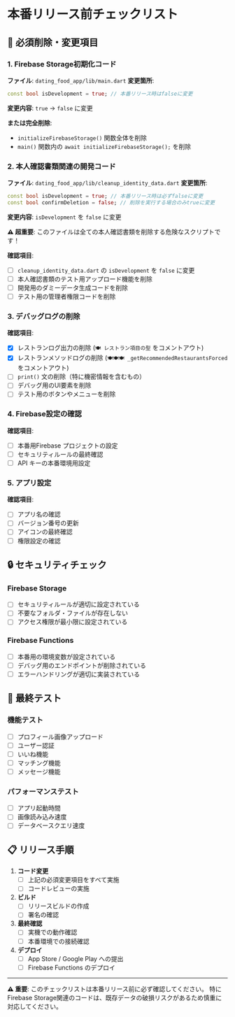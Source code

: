 # 本番リリース前チェックリスト

## 🚨 必須削除・変更項目

### 1. Firebase Storage初期化コード
**ファイル**: `dating_food_app/lib/main.dart`
**変更箇所**: 
```dart
const bool isDevelopment = true; // 本番リリース時はfalseに変更
```
**変更内容**: `true` → `false` に変更

**または完全削除**:
- `initializeFirebaseStorage()` 関数全体を削除
- `main()` 関数内の `await initializeFirebaseStorage();` を削除

### 2. 本人確認書類関連の開発コード
**ファイル**: `dating_food_app/lib/cleanup_identity_data.dart`
**変更箇所**:
```dart
const bool isDevelopment = true; // 本番リリース時は必ずfalseに変更
const bool confirmDeletion = false; // 削除を実行する場合のみtrueに変更
```
**変更内容**: `isDevelopment` を `false` に変更

**⚠️ 超重要**: このファイルは全ての本人確認書類を削除する危険なスクリプトです！

**確認項目**:
- [ ] `cleanup_identity_data.dart` の `isDevelopment` を `false` に変更
- [ ] 本人確認書類のテスト用アップロード機能を削除
- [ ] 開発用のダミーデータ生成コードを削除
- [ ] テスト用の管理者権限コードを削除

### 3. デバッグログの削除
**確認項目**:
- [x] レストランログ出力の削除 (`🍽 レストラン項目の型` をコメントアウト)
- [x] レストランメソッドログの削除 (`🍽🍽🍽 _getRecommendedRestaurantsForced` をコメントアウト)
- [ ] `print()` 文の削除（特に機密情報を含むもの）
- [ ] デバッグ用のUI要素を削除
- [ ] テスト用のボタンやメニューを削除

### 4. Firebase設定の確認
**確認項目**:
- [ ] 本番用Firebase プロジェクトの設定
- [ ] セキュリティルールの最終確認
- [ ] API キーの本番環境用設定

### 5. アプリ設定
**確認項目**:
- [ ] アプリ名の確認
- [ ] バージョン番号の更新
- [ ] アイコンの最終確認
- [ ] 権限設定の確認

## 🔒 セキュリティチェック

### Firebase Storage
- [ ] セキュリティルールが適切に設定されている
- [ ] 不要なフォルダ・ファイルが存在しない
- [ ] アクセス権限が最小限に設定されている

### Firebase Functions
- [ ] 本番用の環境変数が設定されている
- [ ] デバッグ用のエンドポイントが削除されている
- [ ] エラーハンドリングが適切に実装されている

## 📱 最終テスト

### 機能テスト
- [ ] プロフィール画像アップロード
- [ ] ユーザー認証
- [ ] いいね機能
- [ ] マッチング機能
- [ ] メッセージ機能

### パフォーマンステスト
- [ ] アプリ起動時間
- [ ] 画像読み込み速度
- [ ] データベースクエリ速度

## 📋 リリース手順

1. **コード変更**
   - [ ] 上記の必須変更項目をすべて実施
   - [ ] コードレビューの実施

2. **ビルド**
   - [ ] リリースビルドの作成
   - [ ] 署名の確認

3. **最終確認**
   - [ ] 実機での動作確認
   - [ ] 本番環境での接続確認

4. **デプロイ**
   - [ ] App Store / Google Play への提出
   - [ ] Firebase Functions のデプロイ

---

**⚠️ 重要**: このチェックリストは本番リリース前に必ず確認してください。
特にFirebase Storage関連のコードは、既存データの破損リスクがあるため慎重に対応してください。 